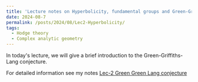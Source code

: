 ```yaml
---
title: 'Lecture notes on Hyperbolicity, fundamental groups and Green-Griffiths-Lang conjecture Lec 2'
date: 2024-08-7
permalink: /posts/2024/08/Lec2-Hyperbolicity/
tags:
  - Hodge theory
  - Complex analytic geometry
---
```


In today's lecture, we will give a brief introduction to the Green-Griffiths-Lang conjecture. 


For detailed information see my notes [Lec-2 Green Green Lang conjecture](https://yilimath.github.io/files/Hodge/HyperLec2.pdf)



